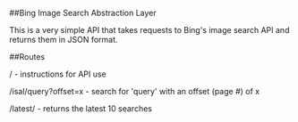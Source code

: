 ##Bing Image Search Abstraction Layer

This is a very simple API that takes requests to Bing's image search API
and returns them in JSON format. 

##Routes

/ - instructions for API use

/isal/query?offset=x - search for 'query' with an offset (page #) of x

/latest/ - returns the latest 10 searches
